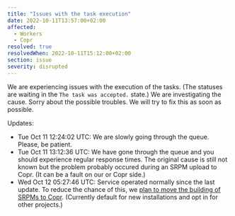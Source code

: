 ```yaml
---
title: "Issues with the task execution"
date: 2022-10-11T13:57:00+02:00
affected:
  - Workers
  - Copr
resolved: true
resolvedWhen: 2022-10-11T15:12:00+02:00
section: issue
severity: disrupted
---
```


We are experiencing issues with the execution of the tasks.
(The statuses are waiting in the `The task was accepted.` state.)
We are investigating the cause.
Sorry about the possible troubles.
We will try to fix this as soon as possible.

Updates:

- Tue Oct 11 12:24:02 UTC: We are slowly going through the queue. Please, be patient.
- Tue Oct 11 13:12:36 UTC: We have gone through the queue and you should experience regular response times.
  The original cause is still not known but the problem probably occured during an SRPM upload to Copr.
  (It can be a fault on our or Copr side.)
- Wed Oct 12 05:27:46 UTC: Service operated normally since the last update.
  To reduce the chance of this, we [plan to move the building of SRPMs to Copr](https://packit.dev/posts/copr-srpms/).
  (Currently default for new installations and opt in for other projects.)

